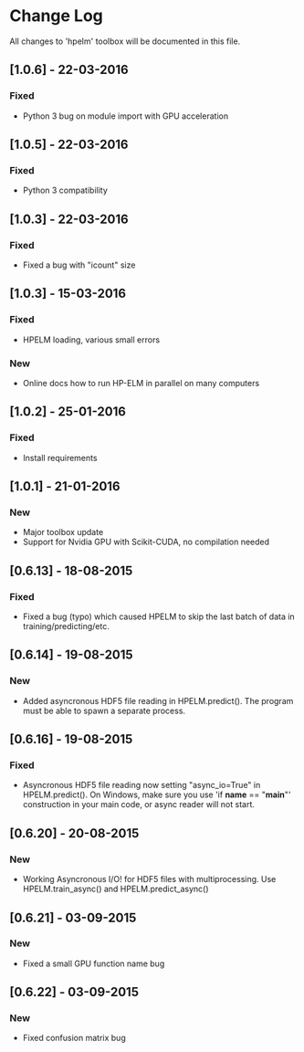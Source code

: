 # Change Log
All changes to 'hpelm' toolbox will be documented in this file.

## [1.0.6] - 22-03-2016
### Fixed
- Python 3 bug on module import with GPU acceleration

## [1.0.5] - 22-03-2016
### Fixed
- Python 3 compatibility

## [1.0.3] - 22-03-2016
### Fixed
- Fixed a bug with "icount" size

## [1.0.3] - 15-03-2016
### Fixed
- HPELM loading, various small errors
### New
- Online docs how to run HP-ELM in parallel on many computers

## [1.0.2] - 25-01-2016
### Fixed
- Install requirements

## [1.0.1] - 21-01-2016
### New
- Major toolbox update
- Support for Nvidia GPU with Scikit-CUDA, no compilation needed

## [0.6.13] - 18-08-2015
### Fixed
- Fixed a bug (typo) which caused HPELM to skip the last batch of data in training/predicting/etc.

## [0.6.14] - 19-08-2015
### New
- Added asyncronous HDF5 file reading in HPELM.predict(). The program must be able to spawn a separate process.

## [0.6.16] - 19-08-2015
### Fixed
- Asyncronous HDF5 file reading now setting "async_io=True" in HPELM.predict(). On Windows, make sure you use 'if __name__ == "__main__"' construction in your main code, or async reader will not start.

## [0.6.20] - 20-08-2015
### New
- Working Asyncronous I/O! for HDF5 files with multiprocessing. Use HPELM.train_async() and HPELM.predict_async() 

## [0.6.21] - 03-09-2015
### New
- Fixed a small GPU function name bug

## [0.6.22] - 03-09-2015
### New
- Fixed confusion matrix bug

